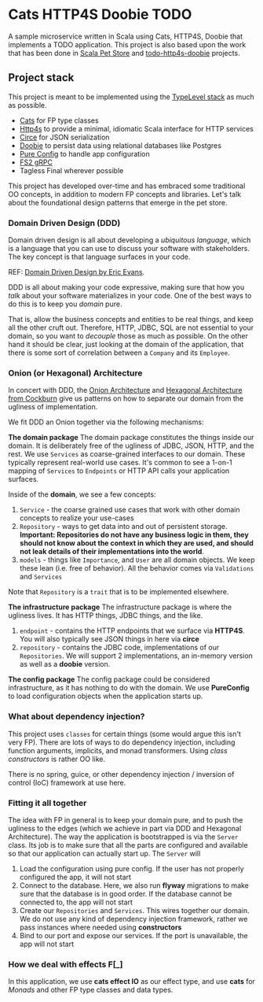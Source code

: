 # Cats HTTP4S Doobie TODO

A sample microservice written in Scala using Cats, HTTP4S, Doobie that implements a TODO application. This project is
also based upon the work that has been done in [Scala Pet Store](https://github.com/pauljamescleary/scala-pet-store)
and [todo-http4s-doobie](https://github.com/jaspervz/todo-http4s-doobie/tree/master/src/main/scala) projects.

## Project stack

This project is meant to be implemented using the [TypeLevel stack](https://typelevel.org/) as much as possible.

* [Cats](https://typelevel.org/cats/) for FP type classes
* [Http4s](http://http4s.org/) to provide a minimal, idiomatic Scala interface for HTTP services
* [Circe](https://circe.github.io/circe/) for JSON serialization
* [Doobie](https://github.com/tpolecat/doobie) to persist data using relational databases like Postgres
* [Pure Config](https://github.com/pureconfig/pureconfig) to handle app configuration
* [FS2 gRPC]()
* Tagless Final wherever possible

This project has developed over-time and has embraced some traditional OO concepts, in addition to modern FP concepts
and libraries. Let's talk about the foundational design patterns that emerge in the pet store.

### Domain Driven Design (DDD)

Domain driven design is all about developing a _ubiquitous language_, which is a language that you can use to discuss
your software with stakeholders. The key concept is that language surfaces in your code.

REF: [Domain Driven Design by Eric Evans](https://www.amazon.com/exec/obidos/ASIN/0321125215/domainlanguag-20).

DDD is all about making your code expressive, making sure that how you _talk_ about your software materializes in your
code. One of the best ways to do this is to keep you _domain_ pure.

That is, allow the business concepts and entities to be real things, and keep all the other cruft out. Therefore, HTTP,
JDBC, SQL are not essential to your domain, so you want to _decouple_ those as much as possible. On the other hand it
should be clear, just looking at the domain of the application, that there is some sort of correlation between
a `Company` and its `Employee`.

### Onion (or Hexagonal) Architecture

In concert with DDD, the [Onion Architecture](https://jeffreypalermo.com/2008/07/the-onion-architecture-part-1/)
and [Hexagonal Architecture from Cockburn](https://java-design-patterns.com/patterns/hexagonal/) give us patterns on how
to separate our domain from the ugliness of implementation.

We fit DDD an Onion together via the following mechanisms:

**The domain package**
The domain package constitutes the things inside our domain. It is deliberately free of the ugliness of JDBC, JSON,
HTTP, and the rest. We use `Services` as coarse-grained interfaces to our domain. These typically represent real-world
use cases. It's common to see a 1-on-1 mapping of `Services` to `Endpoints` or HTTP API calls your application surfaces.

Inside of the **domain**, we see a few concepts:

1. `Service` - the coarse grained use cases that work with other domain concepts to realize your use-cases
1. `Repository` - ways to get data into and out of persistent storage.  **Important: Repositories do not have any
   business logic in them, they should not know about the context in which they are used, and should not leak details of
   their implementations into the world**.
1. `models` - things like `Importance`, and `User` are all domain objects. We keep these lean (i.e. free of behavior).
   All the behavior comes via `Validations` and `Services`

Note that `Repository` is a `trait` that is to be implemented elsewhere.

**The infrastructure package**
The infrastructure package is where the ugliness lives. It has HTTP things, JDBC things, and the like.

1. `endpoint` - contains the HTTP endpoints that we surface via **HTTP4S**. You will also typically see JSON things in
   here via **circe**
1. `repository` - contains the JDBC code, implementations of our `Repositories`. We will support 2 implementations, an
   in-memory version as well as a **doobie** version.

**The config package**
The config package could be considered infrastructure, as it has nothing to do with the domain. We use **PureConfig**
to load configuration objects when the application starts up.

### What about dependency injection?

This project uses `classes` for certain things (some would argue this isn't very FP). There are lots of ways to do
dependency injection, including function arguments, implicits, and monad transformers. Using _class constructors_ is
rather OO like.

There is no spring, guice, or other dependency injection / inversion of control (IoC) framework at use here.

### Fitting it all together

The idea with FP in general is to keep your domain pure, and to push the ugliness to the edges (which we achieve in part
via DDD and Hexagonal Architecture). The way the application is bootstrapped is via the `Server` class. Its job is to
make sure that all the parts are configured and available so that our application can actually start up. The `Server`
will

1. Load the configuration using pure config. If the user has not properly configured the app, it will not start
1. Connect to the database. Here, we also run **flyway** migrations to make sure that the database is in good order. If
   the database cannot be connected to, the app will not start
1. Create our `Repositories` and `Services`. This wires together our domain. We do not use any kind of dependency
   injection framework, rather we pass instances where needed using **constructors**
1. Bind to our port and expose our services. If the port is unavailable, the app will not start

### How we deal with effects F[_]

In this application, we use **cats effect IO** as our effect type, and use **cats** for _Monads_ and other FP type
classes and data types. 
